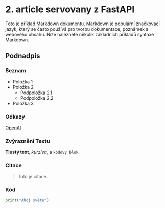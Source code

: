 # 2. article servovany z FastAPI

Toto je příklad Markdown dokumentu. Markdown je populární značkovací jazyk, který se často používá pro tvorbu dokumentace, poznámek a webového obsahu. Níže naleznete několik základních příkladů syntaxe Markdown.

## Podnadpis

### Seznam

- Položka 1
- Položka 2
  - Podpoložka 2.1
  - Podpoložka 2.2
- Položka 3

### Odkazy

[OpenAI](https://www.openai.com/)

### Zvýraznění Textu

**Tlustý text**, *kurzíva*, a `kódový blok`.

### Citace

> Toto je citace.

### Kód

```python
print("Ahoj světe")
